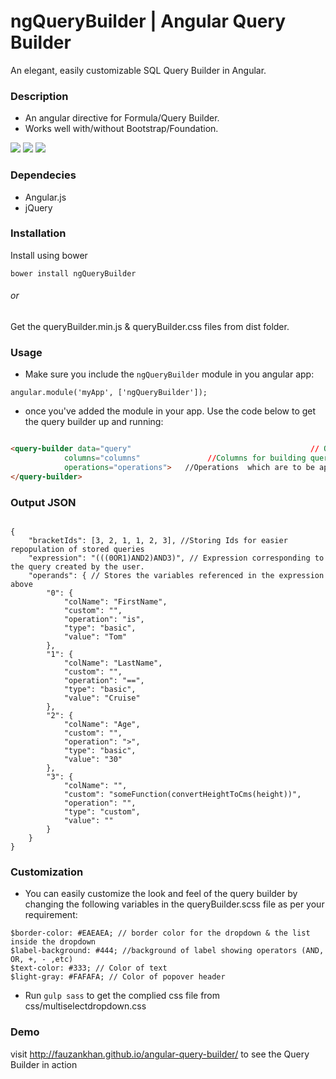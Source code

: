 # ngQueryBuilder | Angular Query Builder
An elegant, easily customizable SQL Query Builder in Angular.

### Description
* An angular directive for Formula/Query Builder.
* Works well with/without Bootstrap/Foundation.

![](http://i.imgur.com/c0cTZPX.png)
![](http://i.imgur.com/ijCdMnN.png)
![](http://i.imgur.com/F0veghb.png)

### Dependecies
* Angular.js
* jQuery

### Installation

Install using bower

```
bower install ngQueryBuilder
```
###### or

 Get the queryBuilder.min.js & queryBuilder.css files from dist folder.

### Usage
* Make sure you include the  ```ngQueryBuilder``` module in you angular app: 

```
angular.module('myApp', ['ngQueryBuilder']);
```

* once you've added the module in your app. Use the code below to get the query builder up and running:

```html

<query-builder data="query"                                        // Object in which the query will be reflected 
			columns="columns"               //Columns for building query (Should be Array of Strings | eg - ['NAME', 'AGE', 'GENDER'])
			operations="operations">   //Operations  which are to be applied on columns (Should be Array of Strings | eg - ['<', '>', '='])
</query-builder>	

```

### Output JSON

```

{
	"bracketIds": [3, 2, 1, 1, 2, 3], //Storing Ids for easier repopulation of stored queries
	"expression": "(((0OR1)AND2)AND3)", // Expression corresponding to the query created by the user.
	"operands": { // Stores the variables referenced in the expression above
		"0": {
			"colName": "FirstName",
			"custom": "",
			"operation": "is",
			"type": "basic",
			"value": "Tom"
		},
		"1": {
			"colName": "LastName",
			"custom": "",
			"operation": "==",
			"type": "basic",
			"value": "Cruise"
		},
		"2": {
			"colName": "Age",
			"custom": "",
			"operation": ">",
			"type": "basic",
			"value": "30"
		},
		"3": {
			"colName": "",
			"custom": "someFunction(convertHeightToCms(height))",
			"operation": "",
			"type": "custom",
			"value": ""
		}
	}
}

```

### Customization
* You can easily customize the look and feel of the query builder by changing the following variables in the queryBuilder.scss file as per your requirement:

```
$border-color: #EAEAEA; // border color for the dropdown & the list inside the dropdown
$label-background: #444; //background of label showing operators (AND, OR, +, - ,etc)
$text-color: #333; // Color of text
$light-gray: #FAFAFA; // Color of popover header
```
* Run ```gulp sass``` to get the complied css file from css/multiselectdropdown.css

### Demo
visit <a href="http://fauzankhan.github.io/angular-query-builder/">http://fauzankhan.github.io/angular-query-builder/</a> to see the Query Builder in action
